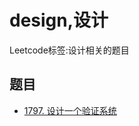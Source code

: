 # design,设计

Leetcode标签:设计相关的题目

## 题目

- [1797. 设计一个验证系统](https://leetcode.cn/problems/design-authentication-manager/)
